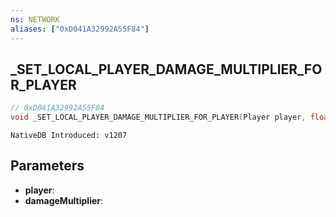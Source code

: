 ```yaml
---
ns: NETWORK
aliases: ["0xD041A32992A55F84"]
---
```

## _SET_LOCAL_PLAYER_DAMAGE_MULTIPLIER_FOR_PLAYER

```c
// 0xD041A32992A55F84
void _SET_LOCAL_PLAYER_DAMAGE_MULTIPLIER_FOR_PLAYER(Player player, float damageMultiplier);
```

```
NativeDB Introduced: v1207
```

## Parameters
* **player**:
* **damageMultiplier**:
